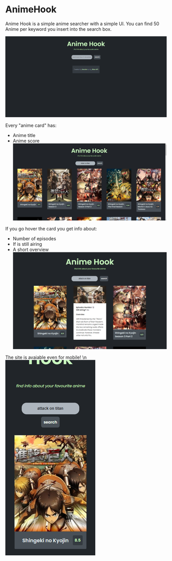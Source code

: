 # AnimeHook
Anime Hook is a simple anime searcher with a simple UI.
You can find 50 Anime per keyword you insert into the search box.

![](screen/opera_bRSsCHF01i.png)

Every "anime card" has:
* Anime title
* Anime score
![](screen/opera_FH4lLIc44T.jpg)

If you go hover the card you get info about:
* Number of episodes
* If is still airing
* A short overview
![](screen/opera_YIS0p8PuFh.png)

The site is avaiable even for mobile! \n
![](screen/opera_gAFJueBs15.png)
